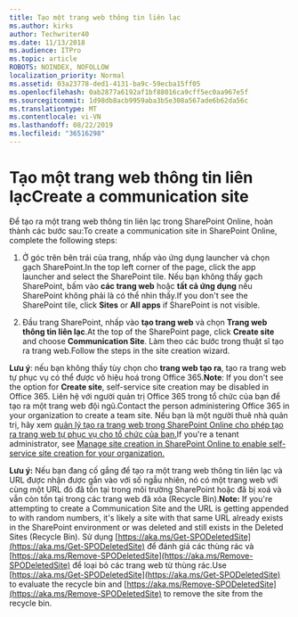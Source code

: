 ```yaml
---
title: Tạo một trang web thông tin liên lạc
ms.author: kirks
author: Techwriter40
ms.date: 11/13/2018
ms.audience: ITPro
ms.topic: article
ROBOTS: NOINDEX, NOFOLLOW
localization_priority: Normal
ms.assetid: 03a23778-ded1-4131-ba9c-59ecba15ff05
ms.openlocfilehash: 0ab2877a6192af1bf88016ca9cff5ec0aa967e5f
ms.sourcegitcommit: 1d98db8acb9959aba3b5e308a567ade6b62da56c
ms.translationtype: MT
ms.contentlocale: vi-VN
ms.lasthandoff: 08/22/2019
ms.locfileid: "36516298"
---
```

# <a name="create-a-communication-site"></a><span data-ttu-id="1b1f4-102">Tạo một trang web thông tin liên lạc</span><span class="sxs-lookup"><span data-stu-id="1b1f4-102">Create a communication site</span></span>

<span data-ttu-id="1b1f4-103">Để tạo ra một trang web thông tin liên lạc trong SharePoint Online, hoàn thành các bước sau:</span><span class="sxs-lookup"><span data-stu-id="1b1f4-103">To create a communication site in SharePoint Online, complete the following steps:</span></span> 
  
1. <span data-ttu-id="1b1f4-104">Ở góc trên bên trái của trang, nhấp vào ứng dụng launcher và chọn gạch SharePoint.</span><span class="sxs-lookup"><span data-stu-id="1b1f4-104">In the top left corner of the page, click the app launcher and select the SharePoint tile.</span></span> <span data-ttu-id="1b1f4-105">Nếu bạn không thấy gạch SharePoint, bấm vào **các trang web** hoặc **tất cả ứng dụng** nếu SharePoint không phải là có thể nhìn thấy.</span><span class="sxs-lookup"><span data-stu-id="1b1f4-105">If you don't see the SharePoint tile, click **Sites** or **All apps** if SharePoint is not visible.</span></span> 
    
2. <span data-ttu-id="1b1f4-106">Đầu trang SharePoint, nhấp vào **tạo trang web** và chọn **Trang web thông tin liên lạc**.</span><span class="sxs-lookup"><span data-stu-id="1b1f4-106">At the top of the SharePoint page, click **Create site** and choose **Communication Site**.</span></span> <span data-ttu-id="1b1f4-107">Làm theo các bước trong thuật sĩ tạo ra trang web.</span><span class="sxs-lookup"><span data-stu-id="1b1f4-107">Follow the steps in the site creation wizard.</span></span> 
    
 <span data-ttu-id="1b1f4-108">**Lưu ý**: nếu bạn không thấy tùy chọn cho **trang web tạo ra**, tạo ra trang web tự phục vụ có thể được vô hiệu hoá trong Office 365.</span><span class="sxs-lookup"><span data-stu-id="1b1f4-108">**Note**: If you don't see the option for **Create site**, self-service site creation may be disabled in Office 365.</span></span> <span data-ttu-id="1b1f4-109">Liên hệ với người quản trị Office 365 trong tổ chức của bạn để tạo ra một trang web đội ngũ.</span><span class="sxs-lookup"><span data-stu-id="1b1f4-109">Contact the person administering Office 365 in your organization to create a team site.</span></span> <span data-ttu-id="1b1f4-110">Nếu bạn là một người thuê nhà quản trị, hãy xem [quản lý tạo ra trang web trong SharePoint Online cho phép tạo ra trang web tự phục vụ cho tổ chức của bạn.](https://go.microsoft.com/fwlink/?linkid=2018780)</span><span class="sxs-lookup"><span data-stu-id="1b1f4-110">If you're a tenant administrator, see [Manage site creation in SharePoint Online to enable self-service site creation for your organization.](https://go.microsoft.com/fwlink/?linkid=2018780)</span></span>
  
 <span data-ttu-id="1b1f4-111">**Lưu ý:** Nếu bạn đang cố gắng để tạo ra một trang web thông tin liên lạc và URL được nhận được gắn vào với số ngẫu nhiên, nó có một trang web với cùng một URL đó đã tồn tại trong môi trường SharePoint hoặc đã bị xoá và vẫn còn tồn tại trong các trang web đã xóa (Recycle Bin).</span><span class="sxs-lookup"><span data-stu-id="1b1f4-111">**Note:** If you're attempting to create a Communication Site and the URL is getting appended to with random numbers, it's likely a site with that same URL already exists in the SharePoint environment or was deleted and still exists in the Deleted Sites (Recycle Bin).</span></span> <span data-ttu-id="1b1f4-112">Sử dụng [https://aka.ms/Get-SPODeletedSite](https://aka.ms/Get-SPODeletedSite) để đánh giá các thùng rác và [https://aka.ms/Remove-SPODeletedSite](https://aka.ms/Remove-SPODeletedSite) để loại bỏ các trang web từ thùng rác.</span><span class="sxs-lookup"><span data-stu-id="1b1f4-112">Use [https://aka.ms/Get-SPODeletedSite](https://aka.ms/Get-SPODeletedSite) to evaluate the recycle bin and [https://aka.ms/Remove-SPODeletedSite](https://aka.ms/Remove-SPODeletedSite) to remove the site from the recycle bin.</span></span> 
  

